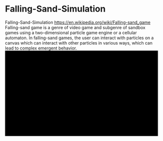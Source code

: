 # Falling-Sand-Simulation
Falling-Sand-Simulation
https://en.wikipedia.org/wiki/Falling-sand_game
Falling-sand game is a genre of video game and subgenre of sandbox games using a two-dimensional particle game engine or a cellular automaton.
In falling-sand games, the user can interact with particles on a canvas which can interact with other particles in various ways, which can lead to complex emergent behavior.
![](https://github.com/Saher-Amasha/Falling-Sand-Simulation/blob/main/GIFMaker_me.gif)
